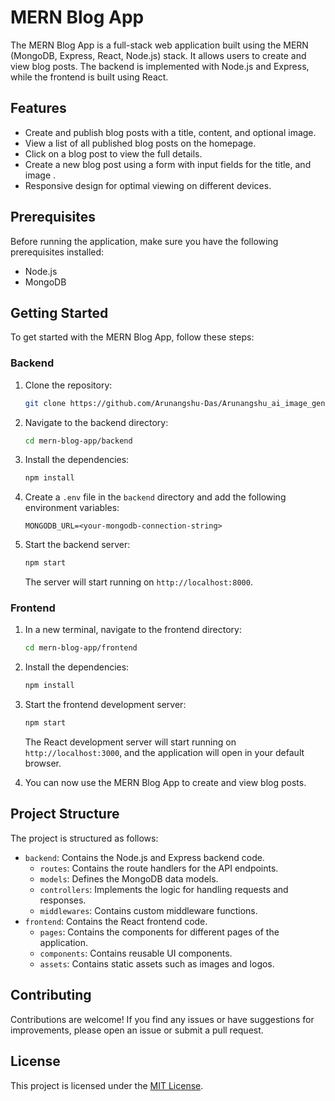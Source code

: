 # MERN Blog App

The MERN Blog App is a full-stack web application built using the MERN (MongoDB, Express, React, Node.js) stack. It allows users to create and view blog posts. The backend is implemented with Node.js and Express, while the frontend is built using React.

## Features

- Create and publish blog posts with a title, content, and optional image.
- View a list of all published blog posts on the homepage.
- Click on a blog post to view the full details.
- Create a new blog post using a form with input fields for the title, and image .
- Responsive design for optimal viewing on different devices.

## Prerequisites

Before running the application, make sure you have the following prerequisites installed:

- Node.js
- MongoDB

## Getting Started

To get started with the MERN Blog App, follow these steps:

### Backend

1. Clone the repository:

   ```bash
   git clone https://github.com/Arunangshu-Das/Arunangshu_ai_image_generator.git
   ```

2. Navigate to the backend directory:

   ```bash
   cd mern-blog-app/backend
   ```

3. Install the dependencies:

   ```bash
   npm install
   ```

4. Create a `.env` file in the `backend` directory and add the following environment variables:

   ```
   MONGODB_URL=<your-mongodb-connection-string>
   ```

5. Start the backend server:

   ```bash
   npm start
   ```

   The server will start running on `http://localhost:8000`.

### Frontend

1. In a new terminal, navigate to the frontend directory:

   ```bash
   cd mern-blog-app/frontend
   ```

2. Install the dependencies:

   ```bash
   npm install
   ```

3. Start the frontend development server:

   ```bash
   npm start
   ```

   The React development server will start running on `http://localhost:3000`, and the application will open in your default browser.

4. You can now use the MERN Blog App to create and view blog posts.

## Project Structure

The project is structured as follows:

- `backend`: Contains the Node.js and Express backend code.
  - `routes`: Contains the route handlers for the API endpoints.
  - `models`: Defines the MongoDB data models.
  - `controllers`: Implements the logic for handling requests and responses.
  - `middlewares`: Contains custom middleware functions.
- `frontend`: Contains the React frontend code.
  - `pages`: Contains the components for different pages of the application.
  - `components`: Contains reusable UI components.
  - `assets`: Contains static assets such as images and logos.

## Contributing

Contributions are welcome! If you find any issues or have suggestions for improvements, please open an issue or submit a pull request.

## License

This project is licensed under the [MIT License](LICENSE).
